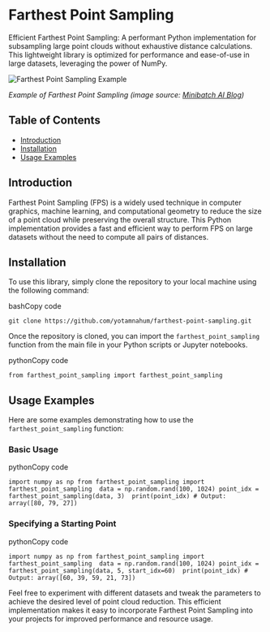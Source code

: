 Farthest Point Sampling
=======================

Efficient Farthest Point Sampling: A performant Python implementation for subsampling large point clouds without exhaustive distance calculations. This lightweight library is optimized for performance and ease-of-use in large datasets, leveraging the power of NumPy.

![Farthest Point Sampling Example](path/to/your/image.png)

_Example of Farthest Point Sampling (image source: [Minibatch AI Blog](https://minibatchai.com/sampling/2021/08/07/FPS.html))_

Table of Contents
-----------------

*   [Introduction](#introduction)
*   [Installation](#installation)
*   [Usage Examples](#usage-examples)

Introduction
------------

Farthest Point Sampling (FPS) is a widely used technique in computer graphics, machine learning, and computational geometry to reduce the size of a point cloud while preserving the overall structure. This Python implementation provides a fast and efficient way to perform FPS on large datasets without the need to compute all pairs of distances.

Installation
------------

To use this library, simply clone the repository to your local machine using the following command:

bashCopy code

`git clone https://github.com/yotamnahum/farthest-point-sampling.git`

Once the repository is cloned, you can import the `farthest_point_sampling` function from the main file in your Python scripts or Jupyter notebooks.

pythonCopy code

`from farthest_point_sampling import farthest_point_sampling`

Usage Examples
--------------

Here are some examples demonstrating how to use the `farthest_point_sampling` function:

### Basic Usage

pythonCopy code

`import numpy as np from farthest_point_sampling import farthest_point_sampling  data = np.random.rand(100, 1024) point_idx = farthest_point_sampling(data, 3)  print(point_idx) # Output: array([80, 79, 27])`

### Specifying a Starting Point

pythonCopy code

`import numpy as np from farthest_point_sampling import farthest_point_sampling  data = np.random.rand(100, 1024) point_idx = farthest_point_sampling(data, 5, start_idx=60)  print(point_idx) # Output: array([60, 39, 59, 21, 73])`

Feel free to experiment with different datasets and tweak the parameters to achieve the desired level of point cloud reduction. This efficient implementation makes it easy to incorporate Farthest Point Sampling into your projects for improved performance and resource usage.
